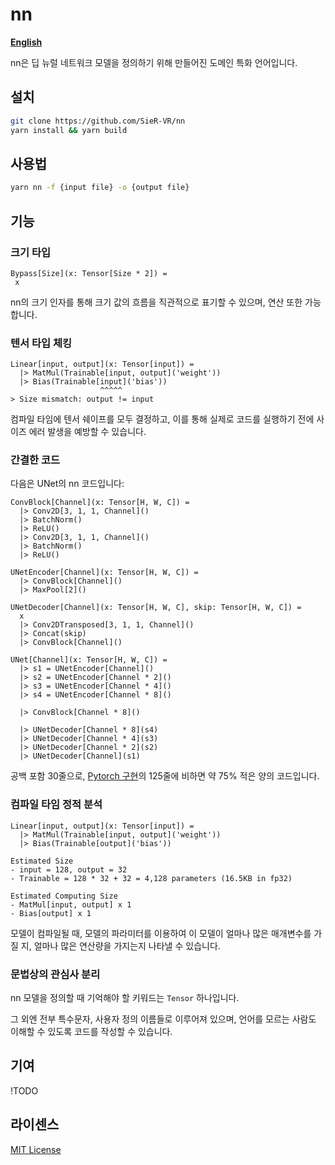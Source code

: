 # nn

[**English**](README.md)

nn은 딥 뉴럴 네트워크 모델을 정의하기 위해 만들어진 도메인 특화 언어입니다.

## 설치

```bash
git clone https://github.com/SieR-VR/nn
yarn install && yarn build
```

## 사용법

```bash
yarn nn -f {input file} -o {output file}
```

## 기능

### 크기 타입

```nn
Bypass[Size](x: Tensor[Size * 2]) =
 x
```

nn의 크기 인자를 통해 크기 값의 흐름을 직관적으로 표기할 수 있으며, 연산 또한 가능합니다.

### 텐서 타입 체킹

```nn
Linear[input, output](x: Tensor[input]) = 
  |> MatMul(Trainable[input, output]('weight'))
  |> Bias(Trainable[input]('bias'))
                    ^^^^^
> Size mismatch: output != input
```

컴파일 타임에 텐서 쉐이프를 모두 결정하고, 이를 통해 실제로 코드를 실행하기 전에 사이즈 에러 발생을 예방할 수 있습니다.

### 간결한 코드

다음은 UNet의 nn 코드입니다:

```nn
ConvBlock[Channel](x: Tensor[H, W, C]) =
  |> Conv2D[3, 1, 1, Channel]()
  |> BatchNorm()
  |> ReLU()
  |> Conv2D[3, 1, 1, Channel]()
  |> BatchNorm()
  |> ReLU()

UNetEncoder[Channel](x: Tensor[H, W, C]) =
  |> ConvBlock[Channel]()
  |> MaxPool[2]()

UNetDecoder[Channel](x: Tensor[H, W, C], skip: Tensor[H, W, C]) =
  x
  |> Conv2DTransposed[3, 1, 1, Channel]()
  |> Concat(skip)
  |> ConvBlock[Channel]()

UNet[Channel](x: Tensor[H, W, C]) =
  |> s1 = UNetEncoder[Channel]()
  |> s2 = UNetEncoder[Channel * 2]()
  |> s3 = UNetEncoder[Channel * 4]()
  |> s4 = UNetEncoder[Channel * 8]()
  
  |> ConvBlock[Channel * 8]()

  |> UNetDecoder[Channel * 8](s4)
  |> UNetDecoder[Channel * 4](s3)
  |> UNetDecoder[Channel * 2](s2)
  |> UNetDecoder[Channel](s1)
```

공백 포함 30줄으로, [Pytorch 구현](https://github.com/milesial/Pytorch-UNet)의 125줄에 비하면 약 75% 적은 양의 코드입니다.

### 컴파일 타임 정적 분석

```
Linear[input, output](x: Tensor[input]) = 
  |> MatMul(Trainable[input, output]('weight'))
  |> Bias(Trainable[output]('bias'))

Estimated Size
- input = 128, output = 32
- Trainable = 128 * 32 + 32 = 4,128 parameters (16.5KB in fp32)

Estimated Computing Size
- MatMul[input, output] x 1
- Bias[output] x 1 
```

모델이 컴파일될 때, 모델의 파라미터를 이용하여 이 모델이 얼마나 많은 매개변수를 가질 지, 얼마나 많은 연산량을 가지는지 나타낼 수 있습니다.

### 문법상의 관심사 분리

nn 모델을 정의할 때 기억해야 할 키워드는 `Tensor` 하나입니다. 

그 외엔 전부 특수문자, 사용자 정의 이름들로 이루어져 있으며, 언어를 모르는 사람도 이해할 수 있도록 코드를 작성할 수 있습니다.

## 기여

!TODO

## 라이센스

[MIT License](LICENSE)
